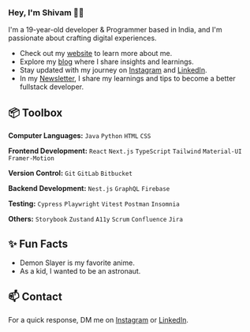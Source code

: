 ### Hey, I'm Shivam 👋🏽  

I'm a 19-year-old developer & Programmer based in India, and I'm passionate about crafting digital experiences. 

- Check out my [website]( https://shivamgpt812.github.io/My-Portfolio/) to learn more about me.
- Explore my [blog]() where I share insights and learnings.
- Stay updated with my journey on [Instagram](https://www.instagram.com/ig_shivam_ig/) and [LinkedIn](https://www.linkedin.com/in/shivam-gupta-637b94288/).
- In my [Newsletter](), I share my learnings and tips to become a better fullstack developer.

## 📦 Toolbox
**Computer Languages:** `Java` `Python` `HTML` `CSS`

**Frontend Development:** `React` `Next.js` `TypeScript` `Tailwind` `Material-UI` `Framer-Motion`
 
**Version Control:** `Git` `GitLab` `Bitbucket`

**Backend Development:** `Nest.js` `GraphQL` `Firebase` 

**Testing:** `Cypress` `Playwright` `Vitest` `Postman` `Insomnia`

**Others:** `Storybook` `Zustand` `A11y` `Scrum` `Confluence` `Jira`
 
## ✨ Fun Facts 

- Demon Slayer is my favorite anime.
- As a kid, I wanted to be an astronaut.

## 📫 Contact

 For a quick response, DM me on [Instagram](https://www.instagram.com/ig_shivam_ig/) or [LinkedIn](https://www.linkedin.com/in/shivam-gupta-637b94288/). 
 
